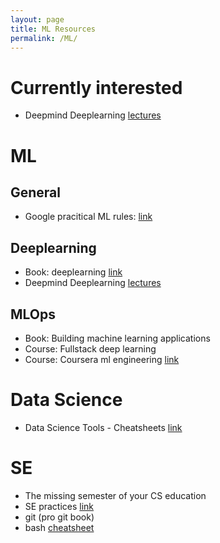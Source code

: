 ```yaml
---
layout: page
title: ML Resources
permalink: /ML/
---
```


# Currently interested
- Deepmind Deeplearning [lectures](https://deepmind.com/learning-resources/deep-learning-lecture-series-2020)
  
# ML

## General
- Google pracitical ML rules: [link](https://developers.google.com/machine-learning/guides/rules-of-ml)

## Deeplearning
- Book: deeplearning [link](https://www.deeplearningbook.org/)
- Deepmind Deeplearning [lectures](https://deepmind.com/learning-resources/deep-learning-lecture-series-2020)

## MLOps
- Book: Building machine learning applications
- Course: Fullstack deep learning
- Course: Coursera ml engineering [link](https://de.coursera.org/specializations/machine-learning-engineering-for-production-mlops#courses)

# Data Science
- Data Science Tools - Cheatsheets [link](https://github.com/shervinea/mit-15-003-data-science-tools/blob/master/en/super-study-guide-data-science-tools.pdf)

# SE
- The missing semester of your CS education
- SE practices [link](https://ljvmiranda921.github.io/notebook/2020/11/15/data-science-swe/)
- git (pro git book)
- bash [cheatsheet](https://github.com/LeCoupa/awesome-cheatsheets/blob/master/languages/bash.sh)